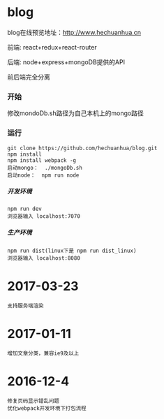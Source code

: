# blog

blog在线预览地址：http://www.hechuanhua.cn

 前端: react+redux+react-router
 
 后端: node+express+mongoDB提供的API
 
 前后端完全分离

### 开始 
修改mondoDb.sh路径为自己本机上的mongo路径

### 运行
    git clone https://github.com/hechuanhua/blog.git
    npm install
    npm install webpack -g
    启动mongo：  ./mongoDb.sh
    启动node：  npm run node

##### 开发环境
    npm run dev
    浏览器输入 localhost:7070

##### 生产环境
    npm run dist(linux下是 npm run dist_linux)
    浏览器输入 localhost:8080

# 2017-03-23
    支持服务端渲染
# 2017-01-11
    增加文章分类，兼容ie9及以上
# 2016-12-4
    修复页码显示错乱问题
    优化webpack开发环境下打包流程

